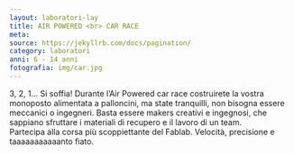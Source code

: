 ```yaml
---
layout: laboratori-lay
title: AIR POWERED <br> CAR RACE
meta:
source: https://jekyllrb.com/docs/pagination/
category: laboratori
anni: 6 - 14 anni
fotografia: img/car.jpg
---
```

3, 2, 1... Si soffia!
Durante l’Air Powered car race costruirete la vostra monoposto alimentata a palloncini, ma state tranquilli, non bisogna essere meccanici o ingegneri. Basta essere makers creativi e ingegnosi, che sappiano sfruttare i materiali di recupero e il lavoro di un team.<br>
Partecipa alla corsa più scoppiettante del Fablab. Velocità, precisione e taaaaaaaaaaanto fiato.
